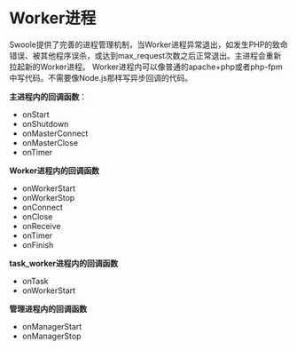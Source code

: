 # Worker进程

Swoole提供了完善的进程管理机制，当Worker进程异常退出，如发生PHP的致命错误、被其他程序误杀，或达到max_request次数之后正常退出。主进程会重新拉起新的Worker进程。
Worker进程内可以像普通的apache+php或者php-fpm中写代码。不需要像Node.js那样写异步回调的代码。

__主进程内的回调函数__：

* onStart
* onShutdown
* onMasterConnect
* onMasterClose
* onTimer

__Worker进程内的回调函数__

* onWorkerStart
* onWorkerStop
* onConnect
* onClose
* onReceive
* onTimer
* onFinish

__task_worker进程内的回调函数__

* onTask
* onWorkerStart

__管理进程内的回调函数__

* onManagerStart
* onManagerStop



